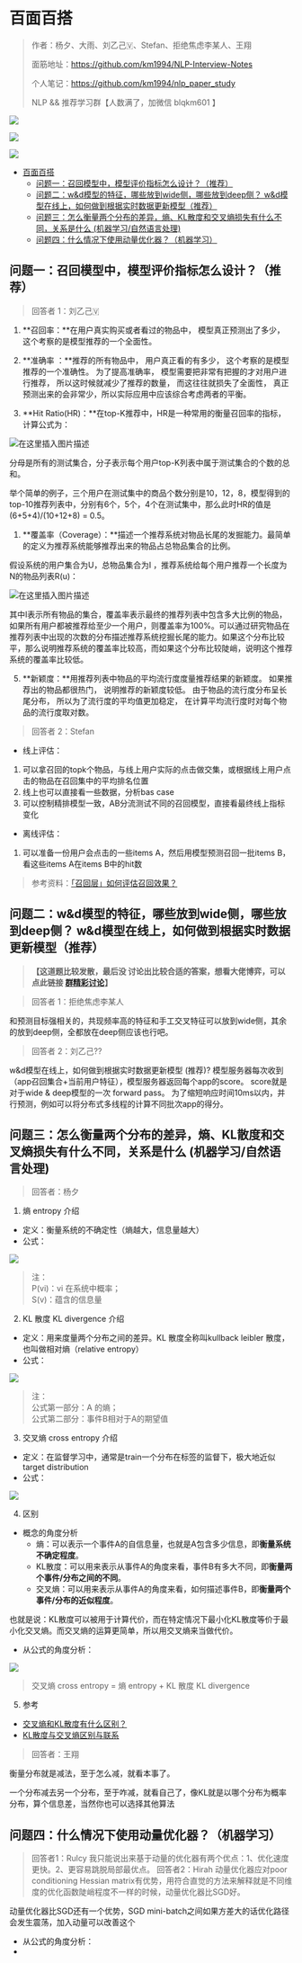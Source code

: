# 百面百搭

> 作者：杨夕、大雨、刘乙己🇻、Stefan、拒绝焦虑李某人、王翔
> 
> 面筋地址：https://github.com/km1994/NLP-Interview-Notes
> 
> 个人笔记：https://github.com/km1994/nlp_paper_study
> 
>  NLP && 推荐学习群【人数满了，加微信 blqkm601 】

![](img/20210523220743.png)

![](img/微信截图_20210301212242.png)

![](img/微信截图_20210212153059.png)

- [百面百搭](#百面百搭)
  - [问题一：召回模型中，模型评价指标怎么设计？（推荐）](#问题一召回模型中模型评价指标怎么设计推荐)
  - [问题二：w&d模型的特征，哪些放到wide侧，哪些放到deep侧？ w&d模型在线上，如何做到根据实时数据更新模型（推荐）](#问题二wd模型的特征哪些放到wide侧哪些放到deep侧-wd模型在线上如何做到根据实时数据更新模型推荐)
  - [问题三：怎么衡量两个分布的差异，熵、KL散度和交叉熵损失有什么不同，关系是什么 (机器学习/自然语言处理)](#问题三怎么衡量两个分布的差异熵kl散度和交叉熵损失有什么不同关系是什么-机器学习自然语言处理)
  - [问题四：什么情况下使用动量优化器？（机器学习）](#问题四什么情况下使用动量优化器-机器学习)

## 问题一：召回模型中，模型评价指标怎么设计？（推荐）

> 回答者 1：刘乙己🇻

1. **召回率：**在用户真实购买或者看过的物品中， 模型真正预测出了多少， 这个考察的是模型推荐的一个全面性。

2. **准确率 ：**推荐的所有物品中， 用户真正看的有多少， 这个考察的是模型推荐的一个准确性。 为了提高准确率， 模型需要把非常有把握的才对用户进行推荐， 所以这时候就减少了推荐的数量， 而这往往就损失了全面性， 真正预测出来的会非常少，所以实际应用中应该综合考虑两者的平衡。

3. **Hit Ratio(HR)：**在top-K推荐中，HR是一种常用的衡量召回率的指标，计算公式为：

![在这里插入图片描述](img/20190605154411382.png)

分母是所有的测试集合，分子表示每个用户top-K列表中属于测试集合的个数的总和。
   
举个简单的例子，三个用户在测试集中的商品个数分别是10，12，8，模型得到的top-10推荐列表中，分别有6个，5个，4个在测试集中，那么此时HR的值是(6+5+4)/(10+12+8) = 0.5。

1. **覆盖率（Coverage）：**描述一个推荐系统对物品长尾的发掘能力。最简单的定义为推荐系统能够推荐出来的物品占总物品集合的比例。

假设系统的用户集合为U，总物品集合为I ，推荐系统给每个用户推荐一个长度为N的物品列表R(u)：

![在这里插入图片描述](img/20190605151418761.png)

其中I表示所有物品的集合，覆盖率表示最终的推荐列表中包含多大比例的物品，如果所有用户都被推荐给至少一个用户，则覆盖率为100%。可以通过研究物品在推荐列表中出现的次数的分布描述推荐系统挖掘长尾的能力。如果这个分布比较平，那么说明推荐系统的覆盖率比较高，而如果这个分布比较陡峭，说明这个推荐系统的覆盖率比较低。

5. **新颖度：**用推荐列表中物品的平均流行度度量推荐结果的新颖度。 如果推荐出的物品都很热门， 说明推荐的新颖度较低。 由于物品的流行度分布呈长尾分布， 所以为了流行度的平均值更加稳定， 在计算平均流行度时对每个物品的流行度取对数。

> 回答者 2：Stefan

- 线上评估：

1. 可以拿召回的topk个物品，与线上用户实际的点击做交集，或根据线上用户点击的物品在召回集中的平均排名位置
2. 线上也可以直接看一些数据，分析bas case
3. 可以控制精排模型一致，AB分流测试不同的召回模型，直接看最终线上指标变化

- 离线评估：

1. 可以准备一份用户会点击的一些items A，然后用模型预测召回一批items B，看这些items A在items B中的hit数

> 参考资料：[「召回层」如何评估召回效果？](https://mp.weixin.qq.com/s/L4G-Gu5pRc0obbHRZvQy5w)

## 问题二：w&d模型的特征，哪些放到wide侧，哪些放到deep侧？ w&d模型在线上，如何做到根据实时数据更新模型（推荐）

> **【这道题比较发散，最后没 讨论出比较合适的答案，想看大佬博弈，可以点此链接 [群精彩讨论](群精彩讨论/README.md#问题二wd模型的特征哪些放到wide侧哪些放到deep侧-wd模型在线上如何做到根据实时数据更新模型推荐)】**

> 回答者 1：拒绝焦虑李某人

和预测目标强相关的，共现频率高的特征和手工交叉特征可以放到wide侧，其余的放到deep侧，全都放在deep侧应该也行吧。

> 回答者 2：刘乙己??

w&d模型在线上，如何做到根据实时数据更新模型
(推荐)?
模型服务器每次收到（app召回集合+当前用户特征），模型服务器返回每个app的score。
score就是对于wide & deep模型的一次 forward pass。
为了缩短响应时间10ms以内，并行预测，例如可以将分布式多线程的计算不同批次app的得分。

## 问题三：怎么衡量两个分布的差异，熵、KL散度和交叉熵损失有什么不同，关系是什么 (机器学习/自然语言处理)

> 回答者：杨夕

1. 熵 entropy 介绍

- 定义：衡量系统的不确定性（熵越大，信息量越大）
- 公式：

![](img/微信截图_20210911103452.png)

> 注：</br>
> P(vi)：vi 在系统中概率；</br>
> S(v)：蕴含的信息量</br>

2. KL 散度 KL divergence 介绍

- 定义：用来度量两个分布之间的差异。KL 散度全称叫kullback leibler 散度，也叫做相对熵（relative entropy）
- 公式：

![](img/微信截图_20210911103812.png)

> 注：</br>
> 公式第一部分：A 的熵；</br>
> 公式第二部分：事件B相对于A的期望值</br>

3. 交叉熵 cross entropy 介绍

- 定义：在监督学习中，通常是train一个分布在标签的监督下，极大地近似 target distribution
- 公式：

![](img/微信截图_20210911104015.png)

4. 区别

- 概念的角度分析
  - 熵：可以表示一个事件A的自信息量，也就是A包含多少信息，即**衡量系统不确定程度**。
  - KL散度：可以用来表示从事件A的角度来看，事件B有多大不同，即**衡量两个事件/分布之间的不同**。
  - 交叉熵：可以用来表示从事件A的角度来看，如何描述事件B，即**衡量两个事件/分布的近似程度**。

也就是说：KL散度可以被用于计算代价，而在特定情况下最小化KL散度等价于最小化交叉熵。而交叉熵的运算更简单，所以用交叉熵来当做代价。

- 从公式的角度分析：

![](img/微信截图_20210911104142.png)
> 交叉熵 cross entropy = 熵 entropy + KL 散度 KL divergence

5. 参考

- [交叉熵和KL散度有什么区别？](https://zhuanlan.zhihu.com/p/292434104)
- [KL散度与交叉熵区别与联系](https://blog.csdn.net/Dby_freedom/article/details/83374650)

> 回答者：王翔

衡量分布就是减法，至于怎么减，就看本事了。

一个分布减去另一个分布，至于咋减，就看自己了，像KL就是以哪个分布为概率分布，算个信息差，当然你也可以选择其他算法

## 问题四：什么情况下使用动量优化器？（机器学习）<a name='问题四什么情况下使用动量优化器-机器学习'></a>

> 回答者1：Rulcy
我只能说出来基于动量的优化器有两个优点：1、优化速度更快。2、更容易跳脱局部最优点。
> 回答者2：Hirah
动量优化器应对poor conditioning Hessian matrix有优势，用符合直觉的方法来解释就是不同维度的优化函数陡峭程度不一样的时候，动量优化器比SGD好。

动量优化器比SGD还有一个优势，SGD mini-batch之间如果方差大的话优化路径会发生震荡，加入动量可以改善这个
- 从公式的角度分析：
- 
